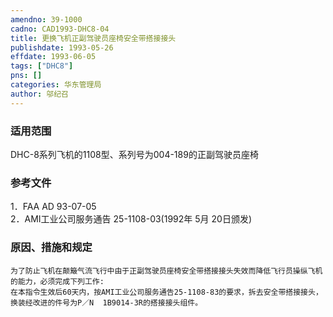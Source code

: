 ```yaml
---
amendno: 39-1000  
cadno: CAD1993-DHC8-04  
title: 更换飞机正副驾驶员座椅安全带搭接接头  
publishdate: 1993-05-26  
effdate: 1993-06-05  
tags: ["DHC8"]  
pns: []  
categories: 华东管理局  
author: 邬纪召  
---
```

  
### 适用范围  
DHC-8系列飞机的1108型、系列号为004-189的正副驾驶员座椅  
  
<!--more-->  
### 参考文件  
1．FAA AD 93-07-05  
2．AMI工业公司服务通告 25-1108-03(1992年 5月 20日颁发)  
  
### 原因、措施和规定  
    为了防止飞机在颠簸气流飞行中由于正副驾驶员座椅安全带搭接接头失效而降低飞行员操纵飞机的能力，必须完成下列工作:  
    在本指令生效后60天内，按AMI工业公司服务通告25-1108-83的要求，拆去安全带搭接接头，换装经改进的件号为P／N  1B9014-3R的搭接接头组件。  
